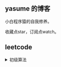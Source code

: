


## yasume 的博客
小白程序猿的自我修养。

收藏点star，订阅点watch。


## leetcode
<details><summary>初级算法</summary>
  
- [删除排序数组中的重复项](https://github.com/yasume/blogs/issues/1) --2022-02-19

</details>


